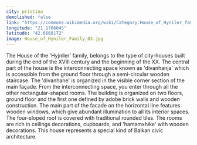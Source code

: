 ```yaml
---
city: pristina
demolished: false
link: "https://commons.wikimedia.org/wiki/Category:House_of_Hyniler_family"
longitude: "21.1706045"
latitude: "42.6660172"
image: House_of_Hyniler_Family_03.jpg
---
```

The House of the 'Hyjniler' family, belongs to the type of city-houses built during the end of the XVIII century and the beginning of the XX. The central part of the house is the interconnecting space known as 'divanhanja' which is accessible from the ground floor through a semi-circular wooden staircase. The 'divanhane' is organized in the visible corner section of the main façade. From the interconnecting space, you enter through all the other rectangular-shaped rooms. The building is organized on two floors, ground floor and the first one defined by adobe brick walls and wooden construction. The main part of the facade on the horizontal line features wooden windows, which give abundant illumination to all its interior spaces. The four-sloped roof is covered with traditional rounded tiles. The rooms are rich in ceilings decorations, cupboards, and 'hamamxhike' with wooden decorations. This house represents a special kind of Balkan civic architecture.
